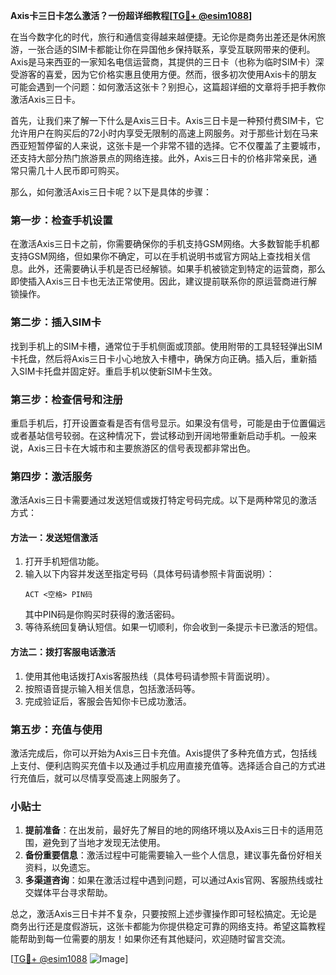 **Axis卡三日卡怎么激活？一份超详细教程[[TG💪+ @esim1088](https://t.me/s/esim1088)]**

在当今数字化的时代，旅行和通信变得越来越便捷。无论你是商务出差还是休闲旅游，一张合适的SIM卡都能让你在异国他乡保持联系，享受互联网带来的便利。Axis是马来西亚的一家知名电信运营商，其提供的三日卡（也称为临时SIM卡）深受游客的喜爱，因为它价格实惠且使用方便。然而，很多初次使用Axis卡的朋友可能会遇到一个问题：如何激活这张卡？别担心，这篇超详细的文章将手把手教你激活Axis三日卡。

首先，让我们来了解一下什么是Axis三日卡。Axis三日卡是一种预付费SIM卡，它允许用户在购买后的72小时内享受无限制的高速上网服务。对于那些计划在马来西亚短暂停留的人来说，这张卡是一个非常不错的选择。它不仅覆盖了主要城市，还支持大部分热门旅游景点的网络连接。此外，Axis三日卡的价格非常亲民，通常只需几十人民币即可购买。

那么，如何激活Axis三日卡呢？以下是具体的步骤：

### 第一步：检查手机设置

在激活Axis三日卡之前，你需要确保你的手机支持GSM网络。大多数智能手机都支持GSM网络，但如果你不确定，可以在手机说明书或官方网站上查找相关信息。此外，还需要确认手机是否已经解锁。如果手机被锁定到特定的运营商，那么即使插入Axis三日卡也无法正常使用。因此，建议提前联系你的原运营商进行解锁操作。

### 第二步：插入SIM卡

找到手机上的SIM卡槽，通常位于手机侧面或顶部。使用附带的工具轻轻弹出SIM卡托盘，然后将Axis三日卡小心地放入卡槽中，确保方向正确。插入后，重新插入SIM卡托盘并固定好。重启手机以使新SIM卡生效。

### 第三步：检查信号和注册

重启手机后，打开设置查看是否有信号显示。如果没有信号，可能是由于位置偏远或者基站信号较弱。在这种情况下，尝试移动到开阔地带重新启动手机。一般来说，Axis三日卡在大城市和主要旅游区的信号表现都非常出色。

### 第四步：激活服务

激活Axis三日卡需要通过发送短信或拨打特定号码完成。以下是两种常见的激活方式：

#### 方法一：发送短信激活

1. 打开手机短信功能。
2. 输入以下内容并发送至指定号码（具体号码请参照卡背面说明）：
   ```
   ACT <空格> PIN码
   ```
   其中PIN码是你购买时获得的激活密码。
3. 等待系统回复确认短信。如果一切顺利，你会收到一条提示卡已激活的短信。

#### 方法二：拨打客服电话激活

1. 使用其他电话拨打Axis客服热线（具体号码请参照卡背面说明）。
2. 按照语音提示输入相关信息，包括激活码等。
3. 完成验证后，客服会告知你卡已成功激活。

### 第五步：充值与使用

激活完成后，你可以开始为Axis三日卡充值。Axis提供了多种充值方式，包括线上支付、便利店购买充值卡以及通过手机应用直接充值等。选择适合自己的方式进行充值后，就可以尽情享受高速上网服务了。

### 小贴士

1. **提前准备**：在出发前，最好先了解目的地的网络环境以及Axis三日卡的适用范围，避免到了当地才发现无法使用。
2. **备份重要信息**：激活过程中可能需要输入一些个人信息，建议事先备份好相关资料，以免遗忘。
3. **多渠道咨询**：如果在激活过程中遇到问题，可以通过Axis官网、客服热线或社交媒体平台寻求帮助。

总之，激活Axis三日卡并不复杂，只要按照上述步骤操作即可轻松搞定。无论是商务出行还是度假游玩，这张卡都能为你提供稳定可靠的网络支持。希望这篇教程能帮助到每一位需要的朋友！如果你还有其他疑问，欢迎随时留言交流。

[[TG💪+ @esim1088](https://t.me/s/esim1088) ![Image](https://i.postimg.cc/4NQfJmqS/Snipaste-2025-05-13-00-14-12.png)]